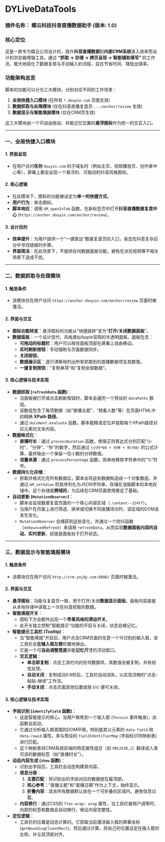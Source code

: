 # DYLiveDataTools

### **插件名称：** 蝶云科技抖音直播数据助手 (版本: 1.0)

### **核心定位**

这是一款专为蝶云公司设计的，提升**抖音直播数据**到**内部CRM系统**录入效率而设计的浏览器增强工具。通过 **“抓取 → 存储 → 跨页呈现 → 智能辅助填写”** 的工作流，极大地简化了数据复核与手动输入的流程，旨在节省时间、降低出错率。

### **功能架构总览**

脚本的功能可以分为三大模块，分别对应不同的工作场景：

1.  **全局快捷入口模块** (在所有 `*.douyin.com` 页面生效)
2.  **数据抓取与处理模块** (仅在抖音直播复盘页 `.../anchor/review` 生效)
3.  **数据显示与智能填报模块** (仅在CRM页生效)

这三大模块由一个可自由拖动、并能记忆位置的**悬浮图标**作为统一的交互入口。

---

### **一、全局快捷入口模块**

#### **1. 界面呈现**
*   在用户访问**任何** `douyin.com` 的子域名时（例如主页、视频播放页、创作者中心等），屏幕上都会出现一个悬浮的、可拖动的抖音风格图标。

#### **2. 核心逻辑**
*   在此模块下，图标的功能被设定为**单一的快捷方式**。
*   **用户行为**：单击图标。
*   **脚本响应**：调用 `GM_openInTab` 函数，在新标签页中打开**抖音直播数据复盘中心** (`https://anchor.douyin.com/anchor/review`)。

#### **3. 设计目的**
*   **效率提升**：为用户提供一个“一键直达”数据复盘页的入口，省去在抖音复杂后台中寻找链接的步骤。
*   **界面简洁**：在此场景下，不提供任何数据面板功能，避免在浏览视频等不相关场景下造成干扰。

---

### **二、数据抓取与处理模块**

#### **1. 触发条件**
*   该模块仅在用户访问 `https://anchor.douyin.com/anchor/review` 页面时被激活。

#### **2. 界面与交互**
*   **图标功能转变**：悬浮图标的功能从“快捷跳转”变为“**打开/关闭数据面板**”。
*   **数据面板**：一个设计现代、风格类似Apple官网的半透明面板。面板包含：
    *   **可拖动的标题栏**：用户可以按住面板顶部在屏幕上自由移动。
    *   **实时刷新按钮**：手动强制与页面数据同步。
    *   **关闭按钮**。
    *   **数据展示区**：逐行清晰地列出所有抓取到的直播数据项及其数值。
    *   **一键复制按钮**：“复制单项”和“复制全部数据”。

#### **3. 核心逻辑与技术实现**
*   **数据抓取 (`refreshData` 函数)**：
    *   当面板被打开或点击刷新按钮时，脚本会遍历一个预设的 `dataPaths` 数组。
    *   该数组包含了每项数据（如“直播主题”、“观看人数”等）在页面HTML中的精确 **XPath 路径**。
    *   通过 `document.evaluate` 函数，脚本能精准定位并提取每个XPath路径对应元素的文本内容。
*   **数据格式化**：
    *   **直播时长**：通过 `processDuration` 函数，使用正则表达式分别匹配“小时”、“分钟”、“秒”的数字，然后通过 `(小时*60 + 分钟 + 秒/60)` 的公式计算，最终输出一个保留一位小数的分钟数值。
    *   **流量来源**：通过 `processPercentage` 函数，简单地移除字符串中的“%”符号。
*   **数据持久化存储**：
    *   抓取并格式化完所有数据后，脚本会将这些数据构造成一个对象数组，并通过 `GM_setValue` 将其序列化为JSON字符串，存储在油猴脚本的本地存储中。这个存储是**跨域的**，为后续在CRM页面使用奠定了基础。
*   **自动更新 (`MutationObserver`)**：
    *   脚本会监视数据复盘页面的一个核心内容区域（`.content--224Y7`）。
    *   当用户在页面上进行筛选、排序或切换不同直播场次时，该区域的DOM会发生变化。
    *   `MutationObserver` 会捕获到这些变化，并通过一个防抖函数（`debouncedRefresh`）来调用 `refreshData`，从而实现**数据面板内容的自动、实时更新**，前提是面板处于打开状态。

---

### **三、数据显示与智能填报模块**

#### **1. 触发条件**
*   该模块仅在用户访问 `http://crm.ynjdy.com:8888/` 页面时被激活。

#### **2. 界面与交互**
*   **悬浮图标**：功能与复盘页一致，用于打开/关闭**数据显示面板**。面板内容直接从本地存储中读取上一次在抖音抓取的数据。
*   **智能填报开关**：
    *   图标下方会额外出现一个**苹果风格的滑动开关**。
    *   此开关独立控制“智能提示”功能的开启与关闭，状态会被记忆。
*   **智能提示工具栏 (Tooltip)**：
    *   当“智能填报”开启后，用户点击CRM页面的任意一个可识别的输入框，该工具栏会**在输入框左侧**优雅地弹出。
    *   它是一个可**自由调整宽度**并能**记忆尺寸**的浮动窗口。
    *   **交互逻辑**：
        *   **单击即复制**：点击工具栏内的任何数据项，其数值会被复制，并有视觉反馈。
        *   **自动关闭**：复制成功0.8秒后，工具栏自动消失，以实现流畅的“点击-粘贴-继续”工作流。
        *   **手动关闭**：点击页面其他位置或按 `ESC` 键可关闭。

#### **3. 核心逻辑与技术实现**
*   **字段识别 (`identifyField` 函数)**：
    *   这是智能提示的核心。当用户聚焦到一个输入框 (`focusin` 事件触发)，此函数会启动。
    *   它通过分析输入框周围的DOM环境，特别是其父元素的 `data-field` 和 `data-rowid` 属性，来与预设的 `fieldIdentifierMap` (字段标识符映射表) 进行匹配。
    *   这个映射表将CRM系统前端的特定属性组合（如 `FBCZXZB,1`）翻译成人类可读的数据标签（如“直播时长”）。
*   **动态内容生成 (`show` 函数)**：
    *   识别出字段后，工具栏会动态构建其内容。
    *   **信息分层**：
        1.  **主要匹配**：将识别出的字段对应的数据放在最顶部。
        2.  **核心参考**：“直播主题”和“直播日期”作为上下文，始终显示。
        3.  **折叠内容**：其余所有数据默认放在一个可折叠的区域内，避免信息过载。
    *   **内容换行**：通过CSS的 `flex-wrap: wrap` 属性，当工具栏被用户调窄时，内部的标签和数值会自动换行，保证内容完整性。
*   **定位逻辑**：
    *   工具栏的位置是动态计算的。它获取当前激活输入框的屏幕坐标 (`getBoundingClientRect`)，然后通过计算，将自己的位置设定在输入框的左侧，并与其顶部对齐。